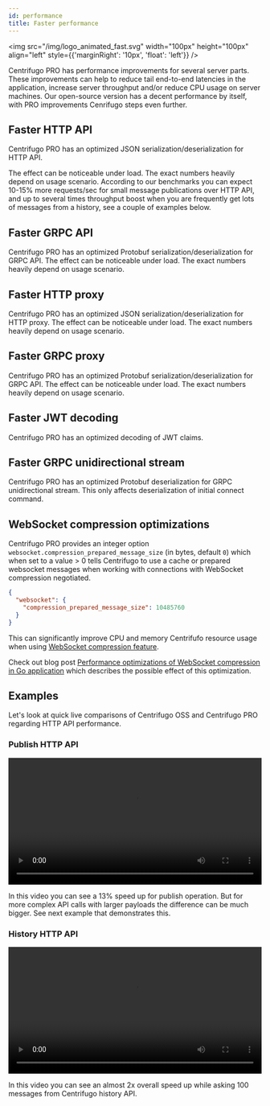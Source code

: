 ```yaml
---
id: performance
title: Faster performance
---
```


<img src="/img/logo_animated_fast.svg" width="100px" height="100px" align="left" style={{'marginRight': '10px', 'float': 'left'}} />

Centrifugo PRO has performance improvements for several server parts. These improvements can help to reduce tail end-to-end latencies in the application, increase server throughput and/or reduce CPU usage on server machines. Our open-source version has a decent performance by itself, with PRO improvements Cenrifugo steps even further.

## Faster HTTP API

Centrifugo PRO has an optimized JSON serialization/deserialization for HTTP API.

The effect can be noticeable under load. The exact numbers heavily depend on usage scenario. According to our benchmarks you can expect 10-15% more requests/sec for small message publications over HTTP API, and up to several times throughput boost when you are frequently get lots of messages from a history, see a couple of examples below.

## Faster GRPC API

Centrifugo PRO has an optimized Protobuf serialization/deserialization for GRPC API. The effect can be noticeable under load. The exact numbers heavily depend on usage scenario.

## Faster HTTP proxy

Centrifugo PRO has an optimized JSON serialization/deserialization for HTTP proxy. The effect can be noticeable under load. The exact numbers heavily depend on usage scenario.

## Faster GRPC proxy

Centrifugo PRO has an optimized Protobuf serialization/deserialization for GRPC API. The effect can be noticeable under load. The exact numbers heavily depend on usage scenario.

## Faster JWT decoding

Centrifugo PRO has an optimized decoding of JWT claims.

## Faster GRPC unidirectional stream

Centrifugo PRO has an optimized Protobuf deserialization for GRPC unidirectional stream. This only affects deserialization of initial connect command.

## WebSocket compression optimizations

Centrifugo PRO provides an integer option `websocket.compression_prepared_message_size` (in bytes, default `0`) which when set to a value > 0 tells Centrifugo to use a cache or prepared websocket messages when working with connections with WebSocket compression negotiated.

```json title="config.json"
{
  "websocket": {
    "compression_prepared_message_size": 10485760
  }
}
```

This can significantly improve CPU and memory Centrifufo resource usage when using [WebSocket compression feature](../transports/websocket.md#websocketcompression).

Check out blog post [Performance optimizations of WebSocket compression in Go application](/blog/2024/08/19/optimizing-websocket-compression) which describes the possible effect of this optimization.

## Examples

Let's look at quick live comparisons of Centrifugo OSS and Centrifugo PRO regarding HTTP API performance.

### Publish HTTP API 

<video width="100%" controls>
  <source src="/img/pro_api_publish_perf.mp4" type="video/mp4" />
  Sorry, your browser doesn't support embedded video.
</video>

In this video you can see a 13% speed up for publish operation. But for more complex API calls with larger payloads the difference can be much bigger. See next example that demonstrates this.

### History HTTP API

<video width="100%" controls>
  <source src="/img/pro_api_history_perf.mp4" type="video/mp4" />
  Sorry, your browser doesn't support embedded video.
</video>

In this video you can see an almost 2x overall speed up while asking 100 messages from Centrifugo history API.
